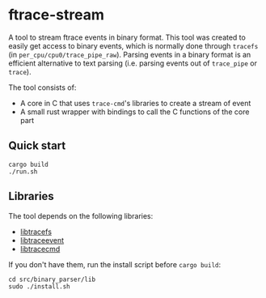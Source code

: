 # ftrace-stream
A tool to stream ftrace events in binary format. This tool was created to easily get access to binary events, which is normally done through `tracefs` (in `per_cpu/cpu0/trace_pipe_raw`). Parsing events in a binary format is an efficient alternative to text parsing (i.e. parsing events out of `trace_pipe` or `trace`).

The tool consists of:
* A core in C that uses `trace-cmd`'s libraries to create a stream of event
* A small rust wrapper with bindings to call the C functions of the core part

## Quick start

```
cargo build
./run.sh
```

## Libraries

The tool depends on the following libraries:
* [libtracefs](https://www.trace-cmd.org/Documentation/libtracefs/libtracefs.html)
* [libtraceevent](https://www.trace-cmd.org/Documentation/libtraceevent/libtraceevent.html)
* [libtracecmd](https://manpages.debian.org/experimental/trace-cmd/libtracecmd.3.en.html)

If you don't have them, run the install script before `cargo build`:

```
cd src/binary_parser/lib
sudo ./install.sh
```
